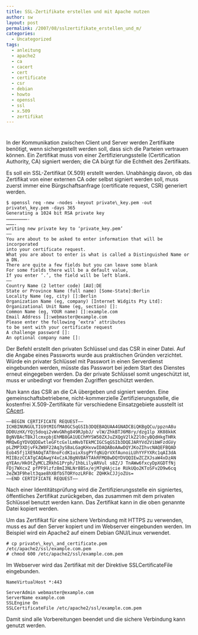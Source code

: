 ```yaml
---
title: SSL-Zertifikate erstellen und mit Apache nutzen
author: sw
layout: post
permalink: /2007/08/sslzertifikate_erstellen_und_m/
categories:
  - Uncategorized
tags:
  - anleitung
  - apache2
  - ca
  - cacert
  - cert
  - certificate
  - csr
  - debian
  - howto
  - openssl
  - ssl
  - x.509
  - zertifikat
---
```

# 

In der Kommunikation zwischen Client und Server werden Zertifikate benötigt, wenn sichergestellt werden soll, dass sich die Parteien vertrauen können. Ein Zertifikat muss von einer Zertifizierungsstelle (Certification Authority, CA) signiert werden; die CA bürgt für die Echtheit des Zertifikats.

Es soll ein SSL-Zertifikat (X.509) erstellt werden. Unabhängig davon, ob das Zertifikat von einer externen CA oder selbst signiert werden soll, muss zuerst immer eine Bürgschaftsanfrage (certificate request, CSR) generiert werden.

    $ openssl req -new -nodes -keyout private\_key.pem -out private\_key.pem -days 365  
    Generating a 1024 bit RSA private key  
    …………………….   
    ……….   
    writing new private key to ‘private_key.pem’  
    —–  
    You are about to be asked to enter information that will be incorporated  
    into your certificate request.  
    What you are about to enter is what is called a Distinguished Name or a DN.  
    There are quite a few fields but you can leave some blank  
    For some fields there will be a default value,  
    If you enter ‘.’, the field will be left blank.  
    —–  
    Country Name (2 letter code) [AU]:DE  
    State or Province Name (full name) [Some-State]:Berlin  
    Locality Name (eg, city) []:Berlin  
    Organization Name (eg, company) [Internet Widgits Pty Ltd]:  
    Organizational Unit Name (eg, section) []:  
    Common Name (eg, YOUR name) []:example.com  
    Email Address []:webmaster@example.com 
    Please enter the following ‘extra’ attributes  
    to be sent with your certificate request  
    A challenge password []:  
    An optional company name []:  

Der Befehl erstellt den privaten Schlüssel und das CSR in einer Datei. Auf die Angabe eines Passworts wurde aus praktischen Gründen verzichtet. Würde ein privater Schlüssel mit Passwort in einen Serverdienst eingebunden werden, müsste das Passwort bei jedem Start des Dienstes erneut eingegeben werden. Da der private Schlüssel somit ungeschützt ist, muss er unbedingt vor fremden Zugriffen geschützt werden.

Nun kann das CSR an die CA übergeben und signiert werden. Eine gemeinschaftsbetriebene, nicht-kommerzielle Zertifizierungsstelle, die kostenfrei X.509-Zertifikate für verschiedene Einsatzgebiete ausstellt ist [CAcert][1].

    —–BEGIN CERTIFICATE REQUEST—–  
    ICHBINUNGÜLTIG9tMIGfMA0GCSqGSIb3DQEBAQUAA4GNADCBiQKBgQCu/ppznA8u  
    DD0UzHX/YQj5doqi2vWvGNhg849RJpbJ/ vlW/ZhkBTJ6M8ry/dzg1lp XK08kkK  
    BgNVBAcTBkJlcmxpbjEhMB8GA1UEChMYSW50ZXJuZXQgV2lkZ2l0cyBQdHkgTHRk  
    MRQwEgYDVQQDEwtleGFtcGxlLmNvbTEkMCIGCSqGSIb3DQEJARYVd2VibWFzdGVy  
    pLZMP3XDjvFkZW8F22Aq3ySBaLGagKHxvwIDAQABoAAwDQYJKoZIhvcNAQEFBQAD  
    Eob45fj1XE9AOqTAT8noFcdK1uixXsgPYfqNiQrVXfAunoiLUhYYFYXRc1qAI3dA  
    MIIBzzCCATgCAQAwgY4xCzAJBgNVBAYTAkRFMQ8wDQYDVQQIEwZCZXJsaW4xDzAN  
    gYEAn/HkOtZyMCLZRkhG1Prph/1hbLilyARVul s8Z/J TnAWw6fxcyDpXGDTfNj  
    FDj7WXcxZ pfPF9lzfz8mI3NLNr8BSx/ejM7qHAjcie RUkUQo2KToSFv2D9w6cq  
    2eZW3F9helt3qae8hXBfbSTORYozLRF8c ZQHKkCJJjoZUs=  
    —–END CERTIFICATE REQUEST—– 

Nach einer Identitätsprüfung wird die Zertifizierungsstelle ein signiertes, öffentliches Zertifikat zurückgeben, das zusammen mit dem privaten Schlüssel benutzt werden kann. Das Zertifikat kann in die oben genannte Datei kopiert werden.

Um das Zertifikat für eine sichere Verbindung mit HTTPS zu verwenden, muss es auf den Server kopiert und im Webserver eingebunden werden. Im Beispiel wird ein Apache2 auf einem Debian GNU/Linux verwendet.

    # cp private\_key\_and_certificate.pem /etc/apache2/ssl/example.com.pem  
    # chmod 600 /etc/apache2/ssl/example.com.pem 

Im Webserver wird das Zertifikat mit der Direktive SSLCertificateFile eingebunden.

    NameVirtualHost *:443  
      
    ServerAdmin webmaster@example.com  
    ServerName example.com  
    SSLEngine On  
    SSLCertificateFile /etc/apache2/ssl/example.com.pem

Damit sind alle Vorbereitungen beendet und die sichere Verbindung kann genutzt werden.

 [1]: https://www.cacert.org/

